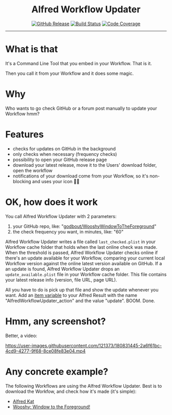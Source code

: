 <h1 align="center">Alfred Workflow Updater</h1>

<p align="center">
    <a href="https://github.com/godbout/AlfredWorkflowUpdater/releases"><img src="https://img.shields.io/github/release/godbout/AlfredWorkflowUpdater.svg" alt="GitHub Release"></a>
    <a href="https://github.com/godbout/AlfredWorkflowUpdater/actions"><img src="https://img.shields.io/github/workflow/status/godbout/AlfredWorkflowUpdater/tests%20and%20coverage" alt="Build Status"></a>
    <a href="https://codecov.io/gh/godbout/AlfredWorkflowUpdater"><img src="https://img.shields.io/codecov/c/gh/godbout/AlfredWorkflowUpdater" alt="Code Coverage"></a>
</p>

___

# What is that

It's a Command Line Tool that you embed in your Workflow. That is it.

Then you call it from your Workflow and it does some magic.

# Why

Who wants to go check GitHub or a forum post manually to update your Workflow hmm?

# Features

* checks for updates on GitHub in the background
* only checks when necessary (frequency checks)
* possibility to open your GitHub release page
* download your latest release, move it to the Users' download folder, open the workflow
* notifications of your download come from your Workflow, so it's non-blocking and uses your icon ✌🏼️

# OK, how does it work

You call Alfred Workflow Updater with 2 parameters:
1. your GitHub repo, like: "[godbout/WooshyWindowToTheForeground](https://github.com/godbout/WooshyWindowToTheForeground)"
2. the check frequency you want, in minutes, like: "60"

Alfred Workflow Updater writes a file called `last_checked.plist` in your Workflow cache folder that holds when the last online check was made.
When the threshold is passed, Alfred Workflow Updater checks online if there's an update available for your Workflow, comparing your current local Workflow version against the online latest version available on GitHub.
If a an update is found, Alfred Workflow Updater drops an `update_available.plist` file in your Workflow cache folder. This file contains your latest release info (version, file URL, page URL).

All you have to do is pick up that file and show the update whenever you want.
Add an [item variable](https://www.alfredapp.com/help/workflows/inputs/script-filter/json/#variables) to your Alfred Result with the name "AlfredWorkflowUpdater_action" and the value "update".
BOOM. Done.

# Hmm, any screenshot?

Better, a video:

https://user-images.githubusercontent.com/121373/180831445-2a6f61bc-4cd9-4277-9f68-8ce08fe83e04.mp4

# Any concrete example?

The following Workflows are using the Alfred Workflow Updater. Best is to download the Workfow, and check how it's made (it's simple):
* [Alfred Kat](https://github.com/godbout/AlfredKat)
* [Wooshy: Window to the Foreground!](https://github.com/godbout/WooshyWindowToTheForeground)
